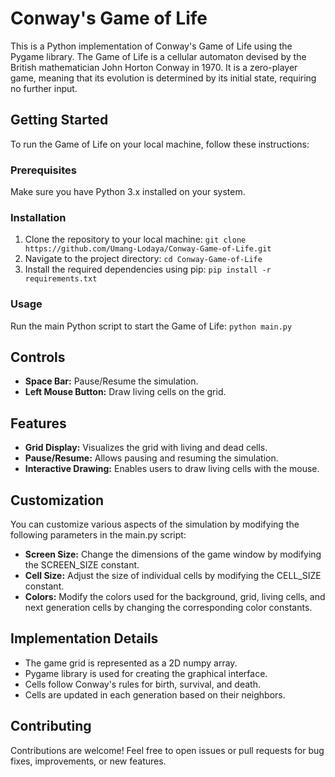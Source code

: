 # Conway's Game of Life

This is a Python implementation of Conway's Game of Life using the Pygame library. The Game of Life is a cellular automaton devised by the British mathematician John Horton Conway in 1970. It is a zero-player game, meaning that its evolution is determined by its initial state, requiring no further input.

## Getting Started

To run the Game of Life on your local machine, follow these instructions:

### Prerequisites

Make sure you have Python 3.x installed on your system.

### Installation

1. Clone the repository to your local machine: ```git clone https://github.com/Umang-Lodaya/Conway-Game-of-Life.git```
2. Navigate to the project directory: ```cd Conway-Game-of-Life```
3. Install the required dependencies using pip: ```pip install -r requirements.txt```

### Usage

Run the main Python script to start the Game of Life: ```python main.py```

## Controls

- **Space Bar:** Pause/Resume the simulation.
- **Left Mouse Button:** Draw living cells on the grid.

## Features

- **Grid Display:** Visualizes the grid with living and dead cells.
- **Pause/Resume:** Allows pausing and resuming the simulation.
- **Interactive Drawing:** Enables users to draw living cells with the mouse.

## Customization

You can customize various aspects of the simulation by modifying the following parameters in the main.py script:
- **Screen Size:** Change the dimensions of the game window by modifying the SCREEN_SIZE constant.
- **Cell Size:** Adjust the size of individual cells by modifying the CELL_SIZE constant.
- **Colors:** Modify the colors used for the background, grid, living cells, and next generation cells by changing the corresponding color constants.

## Implementation Details

- The game grid is represented as a 2D numpy array.
- Pygame library is used for creating the graphical interface.
- Cells follow Conway's rules for birth, survival, and death.
- Cells are updated in each generation based on their neighbors.

## Contributing

Contributions are welcome! Feel free to open issues or pull requests for bug fixes, improvements, or new features.